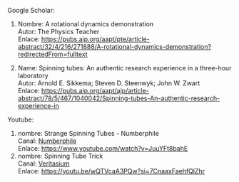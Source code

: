 Google Scholar:  
1.  Nombre: A rotational dynamics demonstration  
    Autor: The Physics Teacher  
    Enlace: <https://pubs.aip.org/aapt/pte/article-abstract/32/4/216/271888/A-rotational-dynamics-demonstration?redirectedFrom=fulltext>  
  
2.  Name: Spinning tubes: An authentic research experience in a three-hour laboratory  
    Autor: Arnold E. Sikkema; Steven D. Steenwyk; John W. Zwart  
    Enlace: <https://pubs.aip.org/aapt/ajp/article-abstract/78/5/467/1040042/Spinning-tubes-An-authentic-research-experience-in>  
      

Youtube:  
1.  nombre: Strange Spinning Tubes - Numberphile  
    Canal: [Numberphile](https://www.youtube.com/@numberphile)  
    Enlace: https://www.youtube.com/watch?v=JuuYFt8bahE  
2.  nombre: Spinning Tube Trick    
    Canal: [Veritasium](https://www.youtube.com/@veritasium)  
    Enlace: <https://youtu.be/wQTVcaA3PQw?si=7CnaaxFaehfQlZhr>  

